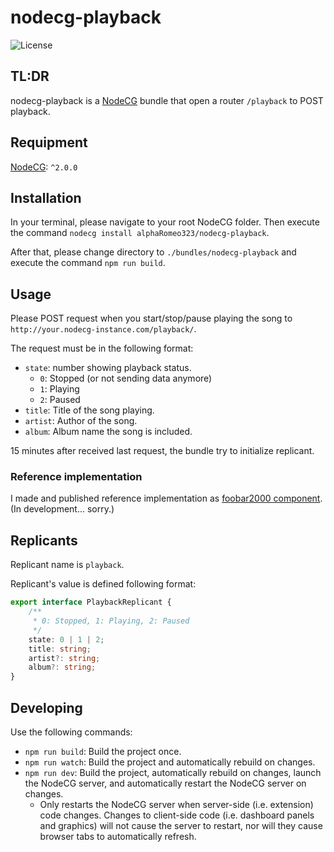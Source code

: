 # nodecg-playback

![License](https://img.shields.io/github/license/alphaRomeo323/nodecg-playback?label=License)

## TL:DR

nodecg-playback is a [NodeCG](http://github.com/nodecg/nodecg) bundle that open a router `/playback` to POST playback.

## Requipment

[NodeCG](http://github.com/nodecg/nodecg): `^2.0.0`

## Installation

In your terminal, please navigate to your root NodeCG folder. Then execute the command `nodecg install alphaRomeo323/nodecg-playback`.

After that, please change directory to `./bundles/nodecg-playback` and execute the command `npm run build`.

## Usage

Please POST request when you start/stop/pause playing the song to `http://your.nodecg-instance.com/playback/`.

The request must be in the following format:

- `state`: number showing playback status.
  - `0`: Stopped (or not sending data anymore)
  - `1`: Playing
  - `2`: Paused
- `title`: Title of the song playing.
- `artist`: Author of the song.
- `album`: Album name the song is included.

15 minutes after received last request, the bundle try to initialize replicant.

### Reference implementation

I made and published reference implementation as [foobar2000 component](https://github.com/alphaRomeo323/foo_post_playback). (In development... sorry.)

## Replicants

Replicant name is `playback`.

Replicant's value is defined following format:

```ts
export interface PlaybackReplicant {
	/**
	 * 0: Stopped, 1: Playing, 2: Paused
	 */
	state: 0 | 1 | 2;
	title: string;
	artist?: string;
	album?: string;
}
```


## Developing

Use the following commands:

-   `npm run build`: Build the project once.
-   `npm run watch`: Build the project and automatically rebuild on changes.
-   `npm run dev`: Build the project, automatically rebuild on changes, launch the NodeCG server, and automatically restart the NodeCG server on changes.
    -   Only restarts the NodeCG server when server-side (i.e. extension) code changes. Changes to client-side code (i.e. dashboard panels and graphics) will not cause the server to restart, nor will they cause browser tabs to automatically refresh.


